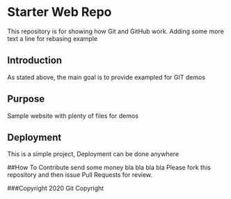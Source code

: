 # Starter Web Repo

This repository is for showing how Git and GitHub work. Adding some more text a line for rebasing example

## Introduction
As stated above, the main goal is to provide exampled for GIT demos 

## Purpose

Sample website with plenty of files for demos

## Deployment
This is a simple project, Deployment can be done anywhere

##How To Contribute
send some money
bla bla bla bla
Please fork this repository and then issue Pull Requests for review.

###Copyright
2020 Git Copyright